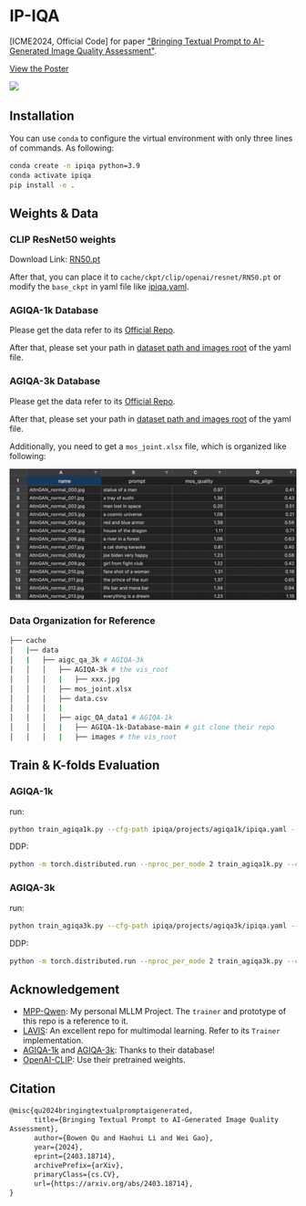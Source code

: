 # IP-IQA
[ICME2024, Official Code] for paper ["Bringing Textual Prompt to AI-Generated Image Quality Assessment"](https://arxiv.org/abs/2403.18714).

[View the Poster](assets/poster.pdf)

![](assets/poster.png)


## Installation
You can use `conda` to configure the virtual environment with only three lines of commands. As following:
```bash
conda create -n ipiqa python=3.9
conda activate ipiqa
pip install -e .
```

## Weights & Data

### CLIP ResNet50 weights
Download Link: [RN50.pt](https://openaipublic.azureedge.net/clip/models/afeb0e10f9e5a86da6080e35cf09123aca3b358a0c3e3b6c78a7b63bc04b6762/RN50.pt)

After that, you can place it to `cache/ckpt/clip/openai/resnet/RN50.pt` or modify the `base_ckpt` in yaml file like [ipiqa.yaml](https://github.com/Coobiw/IP-IQA/blob/master/ipiqa/projects/agiqa3k/ipiqa.yaml#L3).

### AGIQA-1k Database
Please get the data refer to its [Official Repo](https://github.com/lcysyzxdxc/AGIQA-1k-Database).

After that, please set your path in [dataset path and images root](https://github.com/Coobiw/IP-IQA/blob/master/ipiqa/projects/agiqa1k/ipiqa.yaml#L13) of the yaml file.

### AGIQA-3k Database
Please get the data refer to its [Official Repo](https://github.com/lcysyzxdxc/AGIQA-3k-Database).

After that, please set your path in [dataset path and images root](https://github.com/Coobiw/IP-IQA/blob/master/ipiqa/projects/agiqa3k/ipiqa.yaml#L13) of the yaml file.

Additionally, you need to get a `mos_joint.xlsx` file, which is organized like following:

![](assets/mos_joint.jpg)

### Data Organization for Reference
```bash
├── cache
│   |── data
│   |   ├── aigc_qa_3k # AGIQA-3k
│   │   │   ├── AGIQA-3k # the vis_root
│   │   │   |   ├── xxx.jpg
│   │   │   ├── mos_joint.xlsx
│   │   │   ├── data.csv
│   │   │   |
│   │   │   ├── aigc_QA_data1 # AGIQA-1k
│   │   │   |   ├── AGIQA-1k-Database-main # git clone their repo
│   │   │   |   ├── images # the vis_root
```

## Train & K-folds Evaluation

### AGIQA-1k
run:
```bash
python train_agiqa1k.py --cfg-path ipiqa/projects/agiqa1k/ipiqa.yaml --num_cv 10
```

DDP:
```bash
python -m torch.distributed.run --nproc_per_node 2 train_agiqa1k.py --cfg-path ipiqa/projects/agiqa1k/ipiqa.yaml --num_cv 10
```

### AGIQA-3k
run:
```bash
python train_agiqa3k.py --cfg-path ipiqa/projects/agiqa3k/ipiqa.yaml --num_cv 10
```

DDP:
```bash
python -m torch.distributed.run --nproc_per_node 2 train_agiqa3k.py --cfg-path ipiqa/projects/agiqa3k/ipiqa.yaml --num_cv 10
```

## Acknowledgement

- [MPP-Qwen](https://github.com/Coobiw/MiniGPT4Qwen): My personal MLLM Project. The `trainer` and prototype of this repo is a reference to it.
- [LAVIS](https://github.com/salesforce/LAVIS): An excellent repo for multimodal learning. Refer to its `Trainer` implementation.
- [AGIQA-1k](https://github.com/lcysyzxdxc/AGIQA-1k-Database) and [AGIQA-3k](https://github.com/lcysyzxdxc/AGIQA-3k-Database): Thanks to their database!
- [OpenAI-CLIP](https://github.com/openai/CLIP): Use their pretrained weights.

## Citation
```
@misc{qu2024bringingtextualpromptaigenerated,
      title={Bringing Textual Prompt to AI-Generated Image Quality Assessment}, 
      author={Bowen Qu and Haohui Li and Wei Gao},
      year={2024},
      eprint={2403.18714},
      archivePrefix={arXiv},
      primaryClass={cs.CV},
      url={https://arxiv.org/abs/2403.18714}, 
}
```